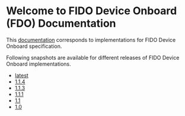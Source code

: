 # Welcome to FIDO Device Onboard (FDO) Documentation

This [documentation](https://secure-device-onboard.github.io/docs-fidoiot/latest) corresponds to
implementations for FIDO Device Onboard specification.

Following snapshots are available for different releases of FIDO Device Onboard implementations.

* [latest](https://secure-device-onboard.github.io/docs-fidoiot/latest)
* [1.1.4](https://secure-device-onboard.github.io/docs-fidoiot/1.1.4)
* [1.1.3](https://secure-device-onboard.github.io/docs-fidoiot/1.1.3)
* [1.1.1](https://secure-device-onboard.github.io/docs-fidoiot/1.1.1)
* [1.1](https://secure-device-onboard.github.io/docs-fidoiot/1.1.0)
* [1.0](https://secure-device-onboard.github.io/docs-fidoiot/1.0.0)
